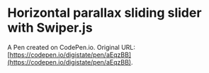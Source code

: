 # Horizontal parallax sliding slider  with Swiper.js

A Pen created on CodePen.io. Original URL: [https://codepen.io/digistate/pen/aEqzBB](https://codepen.io/digistate/pen/aEqzBB).


